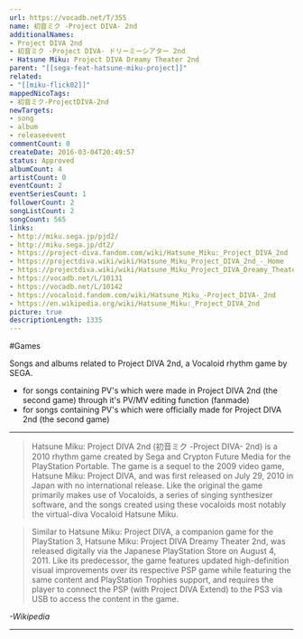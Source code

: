 ```yaml
---
url: https://vocadb.net/T/355
name: 初音ミク -Project DIVA- 2nd
additionalNames: 
- Project DIVA 2nd
- 初音ミク -Project DIVA- ドリーミーシアター 2nd
- Hatsune Miku: Project DIVA Dreamy Theater 2nd
parent: "[[sega-feat-hatsune-miku-project]]"
related:
- "[[miku-flick02]]"
mappedNicoTags:
- 初音ミク-ProjectDIVA-2nd
newTargets:
- song
- album
- releaseevent
commentCount: 0
createDate: 2016-03-04T20:49:57
status: Approved
albumCount: 4
artistCount: 0
eventCount: 2
eventSeriesCount: 1
followerCount: 2
songListCount: 2
songCount: 565
links: 
- http://miku.sega.jp/pjd2/
- http://miku.sega.jp/dt2/
- https://project-diva.fandom.com/wiki/Hatsune_Miku:_Project_DIVA_2nd
- https://projectdiva.wiki/wiki/Hatsune_Miku_Project_DIVA_2nd_-_Home
- https://projectdiva.wiki/wiki/Hatsune_Miku_Project_DIVA_Dreamy_Theater_2nd_-_Home
- https://vocadb.net/L/10131
- https://vocadb.net/L/10142
- https://vocaloid.fandom.com/wiki/Hatsune_Miku_-Project_DIVA-_2nd
- https://en.wikipedia.org/wiki/Hatsune_Miku:_Project_DIVA_2nd
picture: true
descriptionLength: 1335
---
```


#Games

Songs and albums related to Project DIVA 2nd, a Vocaloid rhythm game by SEGA.

- for songs containing PV's which were made in Project DIVA 2nd (the second game) through it's PV/MV editing function (fanmade)
- for songs containing PV's which were officially made for Project DIVA 2nd (the second game)

___

> Hatsune Miku: Project DIVA 2nd (初音ミク -Project DIVA- 2nd) is a 2010 rhythm game created by Sega and Crypton Future Media for the PlayStation Portable.
The game is a sequel to the 2009 video game, Hatsune Miku: Project DIVA, and was first released on July 29, 2010 in Japan with no international release.
Like the original the game primarily makes use of Vocaloids, a series of singing synthesizer software, and the songs created using these vocaloids most notably the virtual-diva Vocaloid Hatsune Miku.

> Similar to Hatsune Miku: Project DIVA, a companion game for the PlayStation 3, Hatsune Miku: Project DIVA Dreamy Theater 2nd, was released digitally via the Japanese PlayStation Store on August 4, 2011.
Like its predecessor, the game features updated high-definition visual improvements over its respective PSP game while featuring the same content and PlayStation Trophies support, and requires the player to connect the PSP (with Project DIVA Extend) to the PS3 via USB to access the content in the game.

*-Wikipedia*

---

